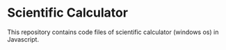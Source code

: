 # Scientific Calculator
This repository contains code files of scientific calculator (windows os) in Javascript.